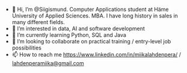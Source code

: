 - 👋 Hi, I’m @Siigismund. Computer Applications student at Häme University of Applied Sciences. MBA. I have long history in sales in many different fields.
- 👀 I’m interested in data, AI and software development
- 🌱 I’m currently learning Python, SQL and Java
- 💞️ I’m looking to collaborate on practical training / entry-level job possibilities
- 📫 How to reach me https://www.linkedin.com/in/miikalahdenpera/ / lahdenperamiika@gmail.com

<!---
Siigismund/Siigismund is a ✨ special ✨ repository because its `README.md` (this file) appears on your GitHub profile.
You can click the Preview link to take a look at your changes.
--->
